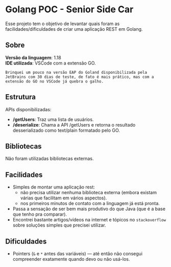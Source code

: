 # Golang POC - Senior Side Car
Esse projeto tem o objetivo de levantar quais foram as facilidades/dificuldades de criar uma aplicação REST em Golang. 

## Sobre
**Versão da linguagem**: 1.18  
**IDE utilizada**: VSCode com a extensão GO. 

```Brinquei um pouco na versão EAP do Goland disponibilizada pela JetBrains com 30 dias de teste, de fato é mais prático, mas com a extensão do GO no VSCode já quebra o galho.```

## Estrutura
APIs disponibilizadas:  
* **/getUsers**: Traz uma lista de usuários.
* **/deserialize**: Chama a API /getUsers e retorna o resultado desserializado como text/plain formatado pelo GO.

## Bibliotecas
Não foram utilizadas bibliotecas externas.

## Facilidades

- Simples de montar uma aplicação rest:    
  - não precisa utilizar nenhuma biblioteca externa (embora existam várias que facilitam em vários aspectos).
  - nos primeiros minutos de contato com a linguagem já está pronta.
- Passa a sensação de ser bem mais produtivo do que Java (que é a base que tenho pra comparar).
- Encontrei bastante artigos/vídeos na internet e tópicos no `stackoverflow` sobre soluções simples que precisei utilizar.

## Dificuldades
- Pointers (`&` e `*` antes das variáveis) — até então não consegui compreender exatamente quando devo ou não usá-los.
